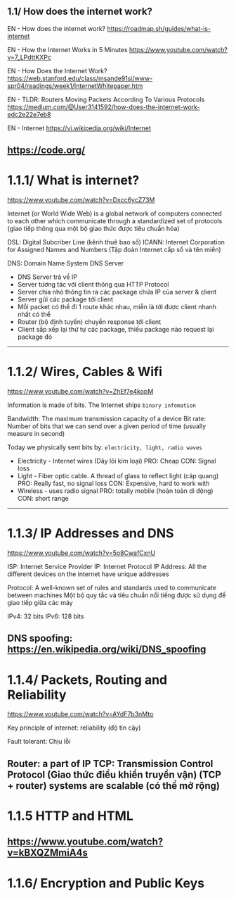 ## 1.1/ How does the internet work?
EN - How does the internet work?
    https://roadmap.sh/guides/what-is-internet

EN - How the Internet Works in 5 Minutes
    https://www.youtube.com/watch?v=7_LPdttKXPc

EN - How Does the Internet Work?
    https://web.stanford.edu/class/msande91si/www-spr04/readings/week1/InternetWhitepaper.htm

EN - TLDR: Routers Moving Packets According To Various Protocols
    https://medium.com/@User3141592/how-does-the-internet-work-edc2e22e7eb8

EN - Internet
    https://vi.wikipedia.org/wiki/Internet

https://code.org/
---------------------------------------------

# 1.1.1/ What is internet?
https://www.youtube.com/watch?v=Dxcc6ycZ73M

Internet (or World Wide Web) is a global network of computers connected to each other which communicate through a standardized set of protocols (giao tiếp thông qua một bộ giao thức được tiêu chuẩn hóa)

DSL: Digital Subcriber Line (kênh thuê bao số)
ICANN:  Internet Corporation for Assigned Names and Numbers (Tập đoàn Internet cấp số và tên miền)

DNS: Domain Name System
DNS Server

+ DNS Server trả về IP
+ Server tương tác với client thông qua HTTP Protocol
+ Server chia nhỏ thông tin ra các package chứa IP của server & client
+ Server gửi các package tới client
+ Mỗi packet có thể đi 1 route khác nhau, miễn là tới được client nhanh nhất có thể
+ Router (bộ định tuyến) chuyển response tới client
+ Client sắp xếp lại thứ tự các package, thiếu package nào request lại package đó
---------------------------------------------

# 1.1.2/ Wires, Cables & Wifi
https://www.youtube.com/watch?v=ZhEf7e4kopM

Information is made of bits. The Internet ships `binary infomation`

Bandwidth: The maximum transmission capacity of a device
Bit rate: Number of bits that we can send over a given period of time (usually measure in second)

Today we physically sent bits by: `electricity, light, radio waves`

+ Electricity - Internet wires (Dây lõi kim loại)
    PRO: Cheap
    CON: Signal loss
+ Light - Fiber optic cable. A thread of glass to reflect light (cáp quang)
    PRO: Really fast, no signal loss
    CON: Expensive, hard to work with
+ Wireless - uses radio signal
    PRO: totally mobile (hoàn toàn di động)
    CON: short range
---------------------------------------------

# 1.1.3/ IP Addresses and DNS
https://www.youtube.com/watch?v=5o8CwafCxnU

ISP: Internet Service Provider
IP: Internet Protocol
IP Address: All the different devices on the internet have unique addresses

Protocol: A well-known set of rules and standards used to communicate between machines
    Một bộ quy tắc và tiêu chuẩn nổi tiếng được sử dụng để giao tiếp giữa các máy

IPv4: 32 bits
IPv6: 128 bits

DNS spoofing: https://en.wikipedia.org/wiki/DNS_spoofing
---------------------------------------------

# 1.1.4/ Packets, Routing and Reliability
https://www.youtube.com/watch?v=AYdF7b3nMto

Key principle of internet: reliability (độ tin cậy)

Fault tolerant: Chịu lỗi

Router: a part of IP
TCP: Transmission Control Protocol (Giao thức điều khiển truyền vận)
(TCP + router) systems are scalable (có thể mở rộng)
---------------------------------------------

# 1.1.5 HTTP and HTML
https://www.youtube.com/watch?v=kBXQZMmiA4s
---------------------------------------------

# 1.1.6/ Encryption and Public Keys
